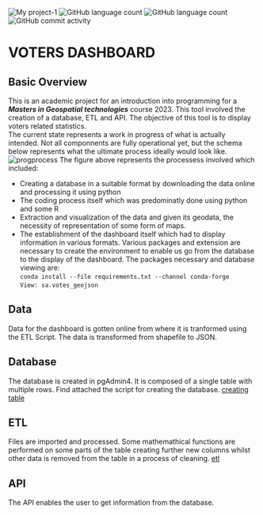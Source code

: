 ![My project-1](https://user-images.githubusercontent.com/126392767/221440135-35ee81c8-d322-4d13-9254-60a7fcc88da1.jpg)
![GitHub language count](https://img.shields.io/github/languages/count/firat-serge/voter-dashboard)
![GitHub language count](https://img.shields.io/github/languages/code-size/firat-serge/voter-dashboard?color=red)
![GitHub commit activity](https://img.shields.io/github/commit-activity/w/firat-serge/voter-dashboard?color=orange)
# VOTERS DASHBOARD 
## Basic Overview
This is an academic project for an introduction into programming for a **_Masters in Geospatial technologies_** course 2023. This tool involved the creation of a database, ETL and API. The objective of this tool is to display voters related statistics. 
<br>The current state represents a work in progress of what is actually intended. Not all componnents are fully operational yet, but the schema below represents what the ultimate process ideally would look like.
![progprocess](https://user-images.githubusercontent.com/126392767/221442929-eed7d2f9-4f38-47fe-8169-ce533fcbf8c7.PNG)
The figure above represents the processess involved which included:
* Creating a database in a suitable format by downloading the data online and processing it using python 
* The coding process itself which was predominatly done using python and some R
* Extraction and visualization of the  data and given its geodata, the necessity of representation of some form of maps.
* The establishment of the dashboard itself which had to display information in various formats.
Various packages and extension are necessary to create the environment to enable us go from the database to the display of the dashboard. The packages necessary and database viewing are:
<br>`conda install --file requirements.txt --channel conda-forge`
<br>`View: sa.votes_geojson`
## Data
Data  for the dashboard is gotten online from where it is tranformed using the ETL Script. The data is transformed from shapefile to JSON.
## Database
The database is created in pgAdmin4. It is composed of a single table with multiple rows. Find attached the script for creating the database. <a href="https://github.com/firat-serge/voter-dashboard/commit/5441eb9404588791d2072bc3f53fe0b7bc48628c">creating table</a>
## ETL
Files are imported and processed. Some mathemathical functions are performed on some parts of the table creating further new columns whilst other data is removed from the table in a process of cleaning. <a href="https://github.com/firat-serge/voter-dashboard/blob/main/etl.py">etl</a>
## API
The API enables the user to get information from the database. 